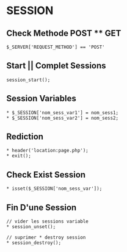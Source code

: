 # **SESSION**

## Check Methode POST ** GET

    $_SERVER['REQUEST_METHOD'] == 'POST'

## Start || Complet Sessions

    session_start();

## Session Variables

    * $_SESSION['nom_sess_var1'] = nom_sess1;
    * $_SESSION['nom_sess_var2'] = nom_sess2;

## Rediction

    * header('location:page.php');
    * exit();

## Check Exist Session

    * isset($_SESSION['nom_sess_var']);

## Fin D'une Session

    // vider les sessions variable
    * session_unset();
    
    // suprimer * destroy session
    * session_destroy();
